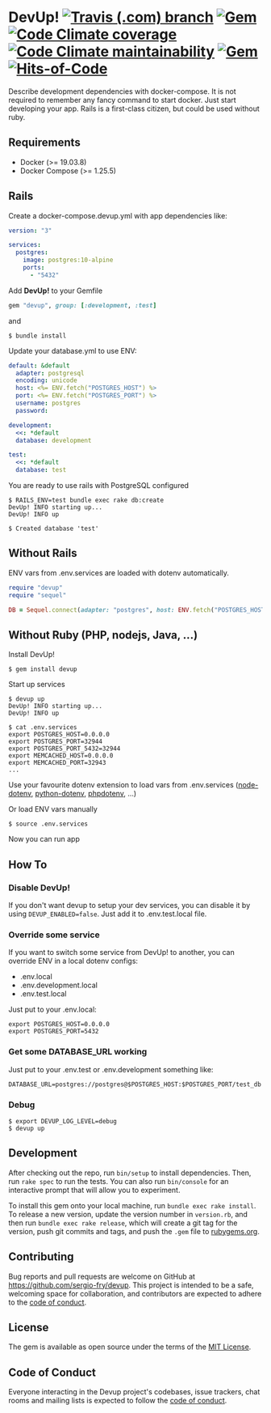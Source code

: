 # DevUp!  [![Travis (.com) branch](https://img.shields.io/travis/com/sergio-fry/devup/master)](https://travis-ci.com/github/sergio-fry/devup) [![Gem](https://img.shields.io/gem/v/devup)](https://rubygems.org/gems/devup) [![Code Climate coverage](https://img.shields.io/codeclimate/coverage/sergio-fry/devup)](https://codeclimate.com/github/sergio-fry/devup) [![Code Climate maintainability](https://img.shields.io/codeclimate/maintainability/sergio-fry/devup)](https://codeclimate.com/github/sergio-fry/devup) [![Gem](https://img.shields.io/gem/dt/devup)](https://rubygems.org/gems/devup) [![Hits-of-Code](https://hitsofcode.com/github/sergio-fry/devup)](https://hitsofcode.com/view/github/sergio-fry/devup)

Describe development dependencies with docker-compose. It is not required to remember any fancy command to start docker. Just start developing your app. Rails is a first-class citizen, but could be used without ruby.


## Requirements

* Docker (>= 19.03.8)
* Docker Compose (>= 1.25.5)



## Rails

Create a docker-compose.devup.yml with app dependencies like:

```yaml
version: "3"

services:
  postgres:
    image: postgres:10-alpine
    ports:
      - "5432"
```

Add **DevUp!** to your Gemfile

```ruby
gem "devup", group: [:development, :test]
```

and

    $ bundle install


Update your database.yml to use ENV:

```yaml
default: &default
  adapter: postgresql
  encoding: unicode
  host: <%= ENV.fetch("POSTGRES_HOST") %>
  port: <%= ENV.fetch("POSTGRES_PORT") %>
  username: postgres
  password:

development:
  <<: *default
  database: development

test:
  <<: *default
  database: test
```


You are ready to use rails with PostgreSQL configured

    $ RAILS_ENV=test bundle exec rake db:create
    DevUp! INFO starting up...
    DevUp! INFO up

    $ Created database 'test'


## Without Rails

ENV vars from .env.services are loaded with dotenv automatically.


```ruby
require "devup"
require "sequel"

DB = Sequel.connect(adapter: "postgres", host: ENV.fetch("POSTGRES_HOST"), port: ENV.fetch("POSTGRES_PORT"), database: "blog", user: 'postgres')
```


## Without Ruby (PHP, nodejs, Java, ...)

Install DevUp!

    $ gem install devup

Start up services

    $ devup up
    DevUp! INFO starting up...
    DevUp! INFO up

    $ cat .env.services
    export POSTGRES_HOST=0.0.0.0
    export POSTGRES_PORT=32944
    export POSTGRES_PORT_5432=32944
    export MEMCACHED_HOST=0.0.0.0
    export MEMCACHED_PORT=32943
    ...

Use your favourite dotenv extension to load vars from .env.services ([node-dotenv](https://www.npmjs.com/package/dotenv), [python-dotenv](https://pypi.org/project/python-dotenv/), [phpdotenv](https://github.com/vlucas/phpdotenv), ...)

Or load ENV vars manually

    $ source .env.services

Now you can run app

## How To

### Disable **DevUp!**

If you don't want devup to setup your dev services, you can disable it by using `DEVUP_ENABLED=false`. Just add it to .env.test.local file.

### Override some service

If you want to switch some service from DevUp! to another, you can override ENV in a local dotenv configs:

   * .env.local
   * .env.development.local
   * .env.test.local

Just put to your .env.local:

    export POSTGRES_HOST=0.0.0.0
    export POSTGRES_PORT=5432

### Get some DATABASE_URL working


Just put to your .env.test or .env.development something like:

    DATABASE_URL=postgres://postgres@$POSTGRES_HOST:$POSTGRES_PORT/test_db

### Debug

    $ export DEVUP_LOG_LEVEL=debug
    $ devup up

## Development

After checking out the repo, run `bin/setup` to install dependencies. Then, run `rake spec` to run the tests. You can also run `bin/console` for an interactive prompt that will allow you to experiment.

To install this gem onto your local machine, run `bundle exec rake install`. To release a new version, update the version number in `version.rb`, and then run `bundle exec rake release`, which will create a git tag for the version, push git commits and tags, and push the `.gem` file to [rubygems.org](https://rubygems.org).

## Contributing

Bug reports and pull requests are welcome on GitHub at https://github.com/sergio-fry/devup. This project is intended to be a safe, welcoming space for collaboration, and contributors are expected to adhere to the [code of conduct](https://github.com/sergio-fry/devup/blob/master/CODE_OF_CONDUCT.md).


## License

The gem is available as open source under the terms of the [MIT License](https://opensource.org/licenses/MIT).

## Code of Conduct

Everyone interacting in the Devup project's codebases, issue trackers, chat rooms and mailing lists is expected to follow the [code of conduct](https://github.com/sergio-fry/devup/blob/master/CODE_OF_CONDUCT.md).
